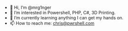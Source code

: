 - 👋 Hi, I’m @mrg1nger
- 👀 I’m interested in Powershell, PHP, C#, 3D Printing.
- 🌱 I’m currently learning anything I can get my hands on. 
- 📫 How to reach me: chris@pwrshell.com

<!---
mrg1nger/mrg1nger is a ✨ special ✨ repository because its `README.md` (this file) appears on your GitHub profile.
You can click the Preview link to take a look at your changes.
--->
